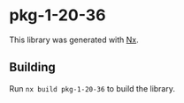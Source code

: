# pkg-1-20-36

This library was generated with [Nx](https://nx.dev).

## Building

Run `nx build pkg-1-20-36` to build the library.
